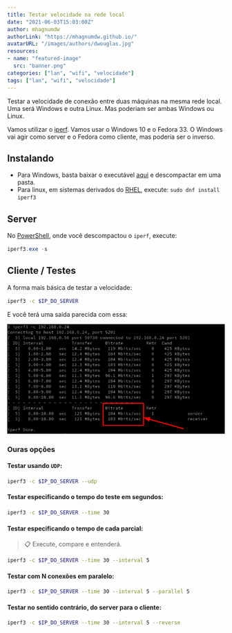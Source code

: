 ```yaml
---
title: Testar velocidade na rede local
date: "2021-06-03T15:03:00Z"
author: mhagnumdw
authorLink: "https://mhagnumdw.github.io/"
avatarURL: "/images/authors/dwouglas.jpg"
resources:
- name: "featured-image"
  src: "banner.png"
categories: ["lan", "wifi", "velocidade"]
tags: ["lan", "wifi", "velocidade"]
---
```


Testar a velocidade de conexão entre duas máquinas na mesma rede local. Uma será Windows e outra Linux. Mas poderiam ser ambas Windows ou Linux.

<!--more-->

Vamos utilizar o [iperf](https://github.com/esnet/iperf). Vamos usar o Windows 10 e o Fedora 33. O Windows vai agir como server e o Fedora como cliente, mas poderia ser o inverso.

## Instalando

- Para Windows, basta baixar o executável [aqui](https://iperf.fr/iperf-download.php) e descompactar em uma pasta.
- Para linux, em sistemas derivados do [RHEL](https://pt.wikipedia.org/wiki/Red_Hat_Enterprise_Linux), execute: `sudo dnf install iperf3`

## Server

No [PowerShell](https://docs.microsoft.com/pt-br/powershell/scripting/overview), onde você descompactou o `iperf`, execute:

```powershell
iperf3.exe -s
```

## Cliente / Testes

A forma mais básica de testar a velocidade:

```bash
iperf3 -c $IP_DO_SERVER
```

E você terá uma saída parecida com essa:

![client-output](client-output.png)

### Ouras opções

#### Testar usando `UDP`:

```bash
iperf3 -c $IP_DO_SERVER --udp
```

#### Testar especificando o tempo do teste em segundos:

```bash
iperf3 -c $IP_DO_SERVER --time 30
```

#### Testar especificando o tempo de cada parcial:

> 📋 Execute, compare e entenderá.

```bash
iperf3 -c $IP_DO_SERVER --time 30 --interval 5
```

#### Testar com N conexões em paralelo:

```bash
iperf3 -c $IP_DO_SERVER --time 30 --interval 5 --parallel 5
```

#### Testar no sentido contrário, do server para o cliente:

```bash
iperf3 -c $IP_DO_SERVER --time 30 --interval 5 --reverse
```
